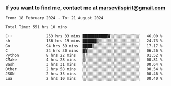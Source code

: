 ### If you want to find me, contact me at marsevilspirit@gmail.com

<!--
**marsevilspirit/marsevilspirit** is a ✨ _special_ ✨ repository because its `README.md` (this file) appears on your GitHub profile.

Here are some ideas to get you started:

- 🔭 I’m currently working on ...
- 🌱 I’m currently learning ...
- 👯 I’m looking to collaborate on ...
- 🤔 I’m looking for help with ...
- 💬 Ask me about ...
- 📫 How to reach me: ...
- 😄 Pronouns: ...
- ⚡ Fun fact: ...
-->
<!--START_SECTION:waka-->

```txt
From: 18 February 2024 - To: 21 August 2024

Total Time: 551 hrs 10 mins

C++               253 hrs 33 mins ███████████▓░░░░░░░░░░░░░   46.00 %
sh                136 hrs 19 mins ██████▒░░░░░░░░░░░░░░░░░░   24.73 %
Go                94 hrs 39 mins  ████▒░░░░░░░░░░░░░░░░░░░░   17.17 %
C                 34 hrs 30 mins  █▓░░░░░░░░░░░░░░░░░░░░░░░   06.26 %
Python            8 hrs 22 mins   ▒░░░░░░░░░░░░░░░░░░░░░░░░   01.52 %
CMake             4 hrs 28 mins   ▒░░░░░░░░░░░░░░░░░░░░░░░░   00.81 %
Bash              3 hrs 31 mins   ░░░░░░░░░░░░░░░░░░░░░░░░░   00.64 %
Other             2 hrs 58 mins   ░░░░░░░░░░░░░░░░░░░░░░░░░   00.54 %
JSON              2 hrs 33 mins   ░░░░░░░░░░░░░░░░░░░░░░░░░   00.46 %
Lua               2 hrs 10 mins   ░░░░░░░░░░░░░░░░░░░░░░░░░   00.40 %
```

<!--END_SECTION:waka-->
